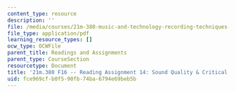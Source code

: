 ```yaml
---
content_type: resource
description: ''
file: /media/courses/21m-380-music-and-technology-recording-techniques-and-audio-production-fall-2016/fce969cfb0f590fb74ba6794e69beb5b_MIT21M_380F16_assn_rd14.pdf
file_type: application/pdf
learning_resource_types: []
ocw_type: OCWFile
parent_title: Readings and Assignments
parent_type: CourseSection
resourcetype: Document
title: '21m.380 F16 -- Reading Assignment 14: Sound Quality & Critical Listening'
uid: fce969cf-b0f5-90fb-74ba-6794e69beb5b
---
```

